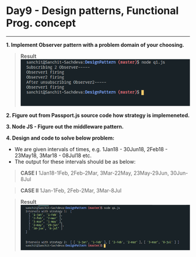 # Day9 -  Design patterns, Functional Prog. concept
---

**1. Implement Observer pattern with a problem domain of your choosing.**  
> **Result**  
![Ques1](./DesignPattern/screenshots/q1.png)


**2. Figure out from Passport.js source code how strategy is implemeneted.**  


**3. Node JS - Figure out the middleware pattern.**  

**4. Design and code to solve below problem:**  
* We are given intervals of times, e.g. 1Jan18 - 30Jun18, 2Feb18 - 23May18, 3Mar18 - 08Jul18 etc.  
* The output for these intervals should be as below:  
> **CASE I** 
> 1Jan18-1Feb, 2Feb-2Mar, 3Mar-22May, 23May-29Jun, 30Jun-8Jul  

> **CASE II**
>1Jan-1Feb, 2Feb-2Mar, 3Mar-8Jul

> **Result**
![Ques4](./DesignPattern/screenshots/q4.png)




